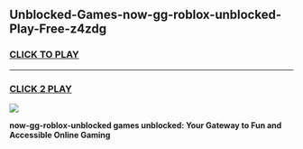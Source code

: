
## Unblocked-Games-now-gg-roblox-unblocked-Play-Free-z4zdg
<h3>
<a href="https://premium76.site?title=now-gg-roblox-unblocked&ref=10A">CLICK TO PLAY</a></h3>
<hr>

<h3>
<a href="https://premium76.site?title=now-gg-roblox-unblocked&ref=10A">CLICK 2 PLAY</a>
  
</h3>

<a href="https://premium76.site?title=now-gg-roblox-unblocked&ref=10A"><img src="https://clearcache.store/games.png"></a>


**now-gg-roblox-unblocked games unblocked: Your Gateway to Fun and Accessible Online Gaming**
